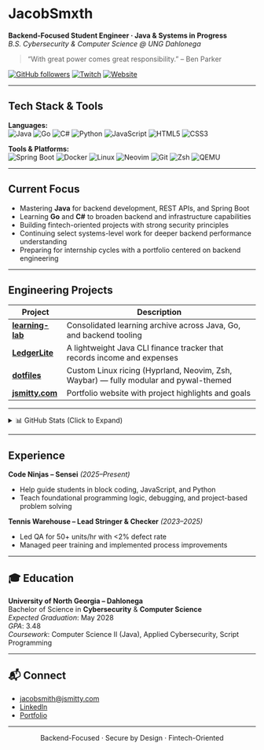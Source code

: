 # JacobSmxth

**Backend-Focused Student Engineer · Java & Systems in Progress**  
_B.S. Cybersecurity & Computer Science @ UNG Dahlonega_

> “With great power comes great responsibility.” – Ben Parker

[![GitHub followers](https://img.shields.io/github/followers/JacobSmxth?label=Follow&style=social)](https://github.com/JacobSmxth)
[![Twitch](https://img.shields.io/badge/Twitch-Stream%20Occasionally-9146FF?style=flat&logo=twitch&logoColor=white)](https://twitch.tv/jxvoided)
[![Website](https://img.shields.io/badge/Website-jsmitty.com-0a0a0a?style=flat&logo=google-chrome&logoColor=white)](https://jsmitty.com)

---

## Tech Stack & Tools

**Languages:**  
![Java](https://img.shields.io/badge/Java-007396?style=flat-square&logo=java&logoColor=white)
![Go](https://img.shields.io/badge/Go-00ADD8?style=flat-square&logo=go&logoColor=white)
![C#](https://img.shields.io/badge/C%23-239120?style=flat-square&logo=c-sharp&logoColor=white)
![Python](https://img.shields.io/badge/Python-3776AB?style=flat-square&logo=python&logoColor=white)
![JavaScript](https://img.shields.io/badge/JavaScript-F7DF1E?style=flat-square&logo=javascript&logoColor=black)
![HTML5](https://img.shields.io/badge/HTML5-E34F26?style=flat-square&logo=html5&logoColor=white)
![CSS3](https://img.shields.io/badge/CSS3-1572B6?style=flat-square&logo=css3&logoColor=white)

**Tools & Platforms:**  
![Spring Boot](https://img.shields.io/badge/Spring%20Boot-6DB33F?style=flat-square&logo=springboot&logoColor=white)
![Docker](https://img.shields.io/badge/Docker-2496ED?style=flat-square&logo=docker&logoColor=white)
![Linux](https://img.shields.io/badge/Linux-FCC624?style=flat-square&logo=linux&logoColor=black)
![Neovim](https://img.shields.io/badge/Neovim-57A143?style=flat-square&logo=neovim&logoColor=white)
![Git](https://img.shields.io/badge/Git-F05032?style=flat-square&logo=git&logoColor=white)
![Zsh](https://img.shields.io/badge/Zsh-000000?style=flat-square&logo=gnu-bash&logoColor=white)
![QEMU](https://img.shields.io/badge/QEMU-A60000?style=flat-square)

---

## Current Focus

- Mastering **Java** for backend development, REST APIs, and Spring Boot  
- Learning **Go** and **C#** to broaden backend and infrastructure capabilities  
- Building fintech-oriented projects with strong security principles  
- Continuing select systems-level work for deeper backend performance understanding  
- Preparing for internship cycles with a portfolio centered on backend engineering

---

## Engineering Projects

| Project | Description |
|--------|-------------|
| [**learning-lab**](https://github.com/JacobSmxth/learning-lab) | Consolidated learning archive across Java, Go, and backend tooling |
| [**LedgerLite**](https://github.com/JacobSmxth/LedgerLite) | A lightweight Java CLI finance tracker that records income and expenses |
| [**dotfiles**](https://github.com/JacobSmxth/dotfiles) | Custom Linux ricing (Hyprland, Neovim, Zsh, Waybar) — fully modular and pywal-themed |
| [**jsmitty.com**](https://jsmitty.com) | Portfolio website with project highlights and goals |

---

<details>
<summary>📊 GitHub Stats (Click to Expand)</summary>

<p align="center">
  <img src="https://github-readme-stats.vercel.app/api/top-langs/?username=JacobSmxth&layout=compact&theme=vision-friendly-dark" />
  <br>
  <img src="https://github-readme-stats.vercel.app/api?username=JacobSmxth&show_icons=true&theme=vision-friendly-dark" />
  <br>
  <img src="https://github-readme-streak-stats.herokuapp.com/?user=JacobSmxth&theme=vision-friendly-dark" />
</p>

</details>

---

## Experience

**Code Ninjas – Sensei** _(2025–Present)_  
- Help guide students in block coding, JavaScript, and Python  
- Teach foundational programming logic, debugging, and project-based problem solving  

**Tennis Warehouse – Lead Stringer & Checker** _(2023–2025)_  
- Led QA for 50+ units/hr with <2% defect rate  
- Managed peer training and implemented process improvements  

---

## 🎓 Education

**University of North Georgia – Dahlonega**  
Bachelor of Science in **Cybersecurity** & **Computer Science**  
_Expected Graduation_: May 2028  
_GPA_: 3.48  
_Coursework_: Computer Science II (Java), Applied Cybersecurity, Script Programming  

---

## 📬 Connect

- jacobsmith@jsmitty.com  
- [LinkedIn](https://www.linkedin.com/in/jacobsmxth)  
- [Portfolio](https://jsmitty.com)

---

<p align="center">
  Backend-Focused · Secure by Design · Fintech-Oriented
</p>
